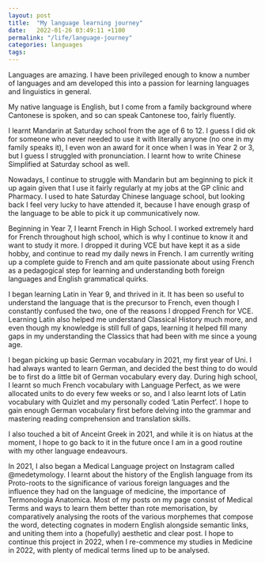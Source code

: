 ```yaml
---
layout: post
title:  "My language learning journey"
date:   2022-01-26 03:49:11 +1100
permalink: "/life/language-journey"
categories: languages
tags: 
---
```

Languages are amazing. I have been privileged enough to know a number of languages and am developed this into a passion for learning languages and linguistics in general.

My native language is English, but I come from a family background where Cantonese is spoken, and so can speak Cantonese too, fairly fluently.

I learnt Mandarin at Saturday school from the age of 6 to 12. I guess I did ok for someone who never needed to use it with literally anyone (no one in my family speaks it), I even won an award for it once when I was in Year 2 or 3, but I guess I struggled with pronunciation. I learnt how to write Chinese Simplified at Saturday school as well.

Nowadays, I continue to struggle with Mandarin but am beginning to pick it up again given that I use it fairly regularly at my jobs at the GP clinic and Pharmacy. I used to hate Saturday Chinese language school, but looking back I feel very lucky to have attended it, because I have enough grasp of the language to be able to pick it up communicatively now.

Beginning in Year 7, I learnt French in High School. I worked extremely hard for French throughout high school, which is why I continue to know it and want to study it more. I dropped it during VCE but have kept it as a side hobby, and continue to read my daily news in French. I am currently writing up a complete guide to French and am quite passionate about using French as a pedagogical step for learning and understanding both foreign languages and English grammatical quirks.

I began learning Latin in Year 9, and thrived in it. It has been so useful to understand the language that is the precursor to French, even though I constantly confused the two, one of the reasons I dropped French for VCE. Learning Latin also helped me understand Classical History much more, and even though my knowledge is still full of gaps, learning it helped fill many gaps in my understanding the Classics that had been with me since a young age.

I began picking up basic German vocabulary in 2021, my first year of Uni. I had always wanted to learn German, and decided the best thing to do would be to first do a little bit of German vocabulary every day. During high school, I learnt so much French vocabulary with Language Perfect, as we were allocated units to do every few weeks or so, and I also learnt lots of Latin vocabulary with Quizlet and my personally coded ‘Latin Perfect’. I hope to gain enough German vocabulary first before delving into the grammar and mastering reading comprehension and translation skills.

I also touched a bit of Anceint Greek in 2021, and while it is on hiatus at the moment, I hope to go back to it in the future once I am in a good routine with my other language endeavours.

In 2021, I also began a Medical Language project on Instagram called @medetymology. I learnt about the history of the English language from its Proto-roots to the significance of various foreign languages and the influence they had on the language of medicine, the importance of Termonologia Anatomica. Most of my posts on my page consist of Medical Terms and ways to learn them better than rote memorisation, by comparatively analysing the roots of the various morphemes that compose the word, detecting cognates in modern English alongside semantic links, and uniting them into a (hopefully) aesthetic and clear post. I hope to continue this project in 2022, when I re-commence my studies in Medicine in 2022, with plenty of medical terms lined up to be analysed.